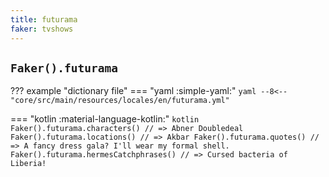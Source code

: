 ```yaml
---
title: futurama
faker: tvshows
---
```


## `Faker().futurama`

??? example "dictionary file"
    === "yaml :simple-yaml:"
        ```yaml
        --8<-- "core/src/main/resources/locales/en/futurama.yml"
        ```

=== "kotlin :material-language-kotlin:"
    ```kotlin
    Faker().futurama.characters() // => Abner Doubledeal
    Faker().futurama.locations() // => Akbar
    Faker().futurama.quotes() // => A fancy dress gala? I'll wear my formal shell.
    Faker().futurama.hermesCatchphrases() // => Cursed bacteria of Liberia!
    ```
